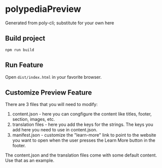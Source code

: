 
# polypediaPreview

Generated from poly-cli; substitute for your own here

## Build project

`npm run build`

## Run Feature 

Open `dist/index.html` in your favorite browser.
    
## Customize Preview Feature

There are 3 files that you will need to modify:
1. content.json - here you can congfigure the content like titles, footer, section, images, etc. 
2. translation files - here you add the keys for the strings. The keys you add here you need to use in content.json.
3. manifest.json - customize the "learn-more" link to point to the website you want to open when the user presses the Learn More button in the footer. 

The content.json and the translation files come with some default content. Use that as an example. 
    